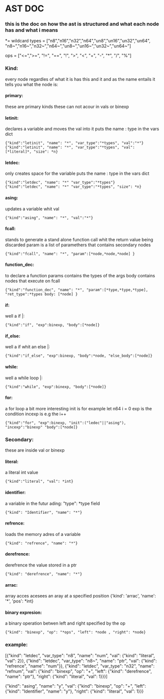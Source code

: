 # AST DOC
### this is the doc on how the ast is structured and what each node has and what i means
*= wildcard
types = ["n8","n16","n32","n64","un8","un16","un32","un64", "n8~","n16~","n32~","n64~","un8~","un16~","un32~","un64~"]

ops   = ["<=",">=", "!=", "==", "!", ">", "<", "+", "-", "*", "/", "%"]
### Kind:
every node regardles of what it is has this and it and as the name entails it tells you what the node is:
#### primary:
these are primary kinds these can not acour in vals or binexp

#### letinit:
declares a variable and moves the val into it
puts the name : type in the vars dict

    {"kind":"letinit", "name": "*", "var_type":"*types", "val":"*"}
    {"kind":"letinit", "name": "*", "var_type":"*types", "val":[*literal]*, "size": *n}

#### letdec:
only creates space for the variable 
puts the name : type in the vars dict

    {"kind":"letdec", "name": "*" "var_type":"*types"}
    {"kind":"letdec", "name": "*" "var_type":"*types", "size": *n}

#### asing:
updates a variable whit val

    {"kind":"asing", "name": "*", "val":"*"}

#### fcall:
stands to generate a stand alone function call whit the return value being discarded
param is a list of paramethers that contains secondary nodes

    {"kind":"fcall", "name": "*", "param":[*node,*node,*node] }

#### function_dec:
to declare a function 
params contains the types of the args
body contains nodes that execute on fcall
    
    {"kind":"function_dec", "name": "*", "param":[*type,*type,*type], "ret_type":*types body: [*node] }

#### if:
well a if |:

    {"kind":"if", "exp":binexp, "body":[*node]}

#### if_else:
well a if whit an else |:
    
    {"kind":"if_else", "exp":binexp, "body":*node, "else_body":[*node]}

#### while:
well a while loop |:

    {"kind":"while", "exp":binexp, "body":[*node]}

#### for:
a for loop a bit more interesting
init is for example let n64 i = 0
exp is the condition
incexp is e.g the i++
    
    {"kind":"for", "exp":binexp, "init":("ledec"||"asing"), "incexp":"binexp" "body":[*node]}

### Secondary:
these are inside val or binexp

#### literal:
a literal int value

    {"kind":"literal", "val": *int}

#### identifier:
a variable 
in the futur ading: "type": *type
field
    
    {"kind": "Identifier", "name": "*"}

#### refrence:
loads the memory adres of a variable

    {"kind": "refrence", "name": "*"}

#### derefrence:
derefrence the value stored in a ptr
    
    {"kind": "derefrence", "name": "*"}

#### arrac:
array acces
acesees an aray at a specified position
    {'kind': 'arrac', 'name': '*', 'pos': *int}
            

#### binary expresion:
a binary operation betwen left and right specified by the op

    {"kind": "binexp", "op": "*ops", "left": *node , "right": *node}



### example:
[{"kind": "letdec", "var_type": "n8", "name": "num", "val": {"kind": "literal", "val": 2}}, 
{"kind": "letdec", "var_type": "n8~", "name": "ptr", "val": {"kind": "refrence", "name": "num"}}, 
{"kind": "letdec", "var_type": "n32", "name": "refnum", "val": {"kind": "binexp", "op": "+", "left": {"kind": "derefrence", "name": "ptr"}, "right": {"kind": "literal", "val": 1}}}]

{"kind": "asing", "name": "y", "val": {"kind": "binexp", "op": "+", "left": {"kind": "Identifier", "name": "y"}, "right": {"kind": "literal", "val": 1}}}    
